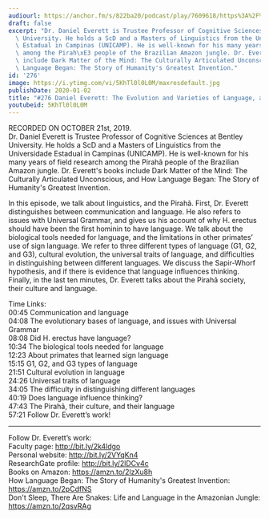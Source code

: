```yaml
---
audiourl: https://anchor.fm/s/822ba20/podcast/play/7609618/https%3A%2F%2Fd3ctxlq1ktw2nl.cloudfront.net%2Fproduction%2F2019-9-25%2F30945253-44100-2-be9e04409760b.m4a
draft: false
excerpt: "Dr. Daniel Everett is Trustee Professor of Cognitive Sciences at Bentley\
  \ University. He holds a ScD and a Masters of Linguistics from the Universidade\
  \ Estadual in Campinas (UNICAMP). He is well-known for his many years of field research\
  \ among the Pirah\xE3 people of the Brazilian Amazon jungle. Dr. Everett's books\
  \ include Dark Matter of the Mind: The Culturally Articulated Unconscious, and How\
  \ Language Began: The Story of Humanity's Greatest Invention."
id: '276'
image: https://i.ytimg.com/vi/5KhTl0l0L0M/maxresdefault.jpg
publishDate: 2020-01-02
title: "#276 Daniel Everett: The Evolution and Varieties of Language, and the Pirah\xE3"
youtubeid: 5KhTl0l0L0M
---
```

<div class="timelinks">

RECORDED ON OCTOBER 21st, 2019.  
Dr. Daniel Everett is Trustee Professor of Cognitive Sciences at Bentley University. He holds a ScD and a Masters of Linguistics from the Universidade Estadual in Campinas (UNICAMP). He is well-known for his many years of field research among the Pirahã people of the Brazilian Amazon jungle. Dr. Everett's books include Dark Matter of the Mind: The Culturally Articulated Unconscious, and How Language Began: The Story of Humanity's Greatest Invention.

In this episode, we talk about linguistics, and the Pirahã. First, Dr. Everett distinguishes between communication and language. He also refers to issues with Universal Grammar, and gives us his account of why H. erectus should have been the first hominin to have language. We talk about the biological tools needed for language, and the limitations in other primates’ use of sign language. We refer to three different types of language (G1, G2, and G3), cultural evolution, the universal traits of language, and difficulties in distinguishing between different languages. We discuss the Sapir-Whorf hypothesis, and if there is evidence that language influences thinking. Finally, in the last ten minutes, Dr. Everett talks about the Pirahã society, their culture and language.

Time Links:  
<time>00:45</time> Communication and language  
<time>04:08</time> The evolutionary bases of language, and issues with Universal Grammar  
<time>08:08</time> Did H. erectus have language?    
<time>10:34</time> The biological tools needed for language   
<time>12:23</time> About primates that learned sign language  
<time>15:15</time> G1, G2, and G3 types of language   
<time>21:51</time> Cultural evolution in language  
<time>24:26</time> Universal traits of language  
<time>34:05</time> The difficulty in distinguishing different languages  
<time>40:19</time> Does language influence thinking?  
<time>47:43</time> The Pirahã, their culture, and their language   
<time>57:21</time> Follow Dr. Everett’s work!

---

Follow Dr. Everett’s work:  
Faculty page: http://bit.ly/2k4ldgo  
Personal website: http://bit.ly/2VYqKn4  
ResearchGate profile: http://bit.ly/2lDCv4c  
Books on Amazon: https://amzn.to/2lzXu8h  
How Language Began: The Story of Humanity's Greatest Invention: https://amzn.to/2pCdfNS  
Don't Sleep, There Are Snakes: Life and Language in the Amazonian Jungle: https://amzn.to/2qsvRAg
</div>

